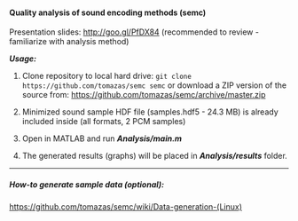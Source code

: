 #### Quality analysis of sound encoding methods (semc)

Presentation slides: http://goo.gl/PfDX84 (recommended to review - familiarize with analysis method)


***Usage:***

1. Clone repository to local hard drive:
```git clone https://github.com/tomazas/semc semc```
or download a ZIP version of the source from: https://github.com/tomazas/semc/archive/master.zip

2. Minimized sound sample HDF file (samples.hdf5 - 24.3 MB) is already included inside (all formats, 2 PCM samples)
3. Open in MATLAB and run ***Analysis/main.m***
4. The generated results (graphs) will be placed in ***Analysis/results*** folder.


***

##### How-to generate sample data (optional):

https://github.com/tomazas/semc/wiki/Data-generation-(Linux)
